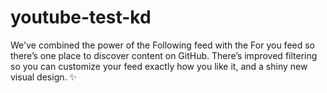 # youtube-test-kd
We've combined the power of the Following feed with the For you feed so there’s one place to discover content on GitHub. There’s improved filtering so you can customize your feed exactly how you like it, and a shiny new visual design. ✨
